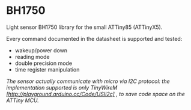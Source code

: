 # BH1750
Light sensor BH1750 library for the small ATTiny85 (ATTinyX5).

Every command documented in the datasheet is supported and tested:
*   wakeup/power down
*   reading mode
*   double precision mode
*   time register manipulation


_The sensor actually communicate with micro via I2C protocol: the implementation supported is only TinyWireM [http://playground.arduino.cc/Code/USIi2c] , to save code space on the ATTiny MCU._    


